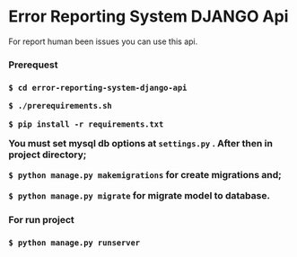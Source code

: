 Error Reporting System DJANGO Api
=============
For report human been issues you can use this api.

<h3>Prerequest<h3>

`$ cd error-reporting-system-django-api`

`$ ./prerequirements.sh`

`$ pip install -r requirements.txt`

You must set mysql db options at `settings.py` . After then in project directory;

`$ python manage.py makemigrations` for create migrations and;

`$ python manage.py migrate` for migrate model to database.

<h3>For run project<h3>

`$ python manage.py runserver`